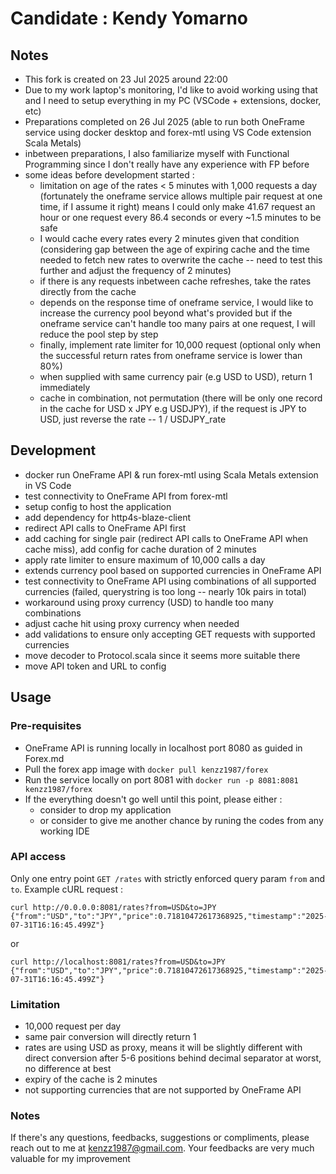 # Candidate : Kendy Yomarno

## Notes
- This fork is created on 23 Jul 2025 around 22:00
- Due to my work laptop's monitoring, I'd like to avoid working using that and I need to setup everything in my PC (VSCode + extensions, docker, etc)
- Preparations completed on 26 Jul 2025 (able to run both OneFrame service using docker desktop and forex-mtl using VS Code extension Scala Metals)
- inbetween preparations, I also familiarize myself with Functional Programming since I don't really have any experience with FP before
- some ideas before development started :
  - limitation on age of the rates < 5 minutes with 1,000 requests a day (fortunately the oneframe service allows multiple pair request at one time, if I assume it right) means I could only make 41.67 request an hour or one request every 86.4 seconds or every ~1.5 minutes to be safe
  - I would cache every rates every 2 minutes given that condition (considering gap between the age of expiring cache and the time needed to fetch new rates to overwrite the cache -- need to test this further and adjust the frequency of 2 minutes)
  - if there is any requests inbetween cache refreshes, take the rates directly from the cache
  - depends on the response time of oneframe service, I would like to increase the currency pool beyond what's provided but if the oneframe service can't handle too many pairs at one request, I will reduce the pool step by step
  - finally, implement rate limiter for 10,000 request (optional only when the successful return rates from oneframe service is lower than 80%)
  - when supplied with same currency pair (e.g USD to USD), return 1 immediately
  - cache in combination, not permutation (there will be only one record in the cache for USD x JPY e.g USDJPY), if the request is JPY to USD, just reverse the rate -- 1 / USDJPY_rate

## Development
- docker run OneFrame API & run forex-mtl using Scala Metals extension in VS Code
- test connectivity to OneFrame API from forex-mtl
- setup config to host the application
- add dependency for http4s-blaze-client
- redirect API calls to OneFrame API first
- add caching for single pair (redirect API calls to OneFrame API when cache miss), add config for cache duration of 2 minutes
- apply rate limiter to ensure maximum of 10,000 calls a day
- extends currency pool based on supported currencies in OneFrame API
- test connectivity to OneFrame API using combinations of all supported currencies (failed, querystring is too long -- nearly 10k pairs in total)
- workaround using proxy currency (USD) to handle too many combinations
- adjust cache hit using proxy currency when needed
- add validations to ensure only accepting GET requests with supported currencies
- move decoder to Protocol.scala since it seems more suitable there
- move API token and URL to config

## Usage
### Pre-requisites
- OneFrame API is running locally in localhost port 8080 as guided in Forex.md
- Pull the forex app image with `docker pull kenzz1987/forex`
- Run the service locally on port 8081 with `docker run -p 8081:8081 kenzz1987/forex`
- If the everything doesn't go well until this point, please either :
  - consider to drop my application
  - or consider to give me another chance by runing the codes from any working IDE
### API access
Only one entry point `GET /rates` with strictly enforced query param `from` and `to`. Example cURL request :
```
curl http://0.0.0.0:8081/rates?from=USD&to=JPY
{"from":"USD","to":"JPY","price":0.71810472617368925,"timestamp":"2025-07-31T16:16:45.499Z"}
```
or
```
curl http://localhost:8081/rates?from=USD&to=JPY
{"from":"USD","to":"JPY","price":0.71810472617368925,"timestamp":"2025-07-31T16:16:45.499Z"}
```
### Limitation
- 10,000 request per day
- same pair conversion will directly return 1
- rates are using USD as proxy, means it will be slightly different with direct conversion after 5-6 positions behind decimal separator at worst, no difference at best
- expiry of the cache is 2 minutes
- not supporting currencies that are not supported by OneFrame API
### Notes
If there's any questions, feedbacks, suggestions or compliments, please reach out to me at kenzz1987@gmail.com. Your feedbacks are very much valuable for my improvement
